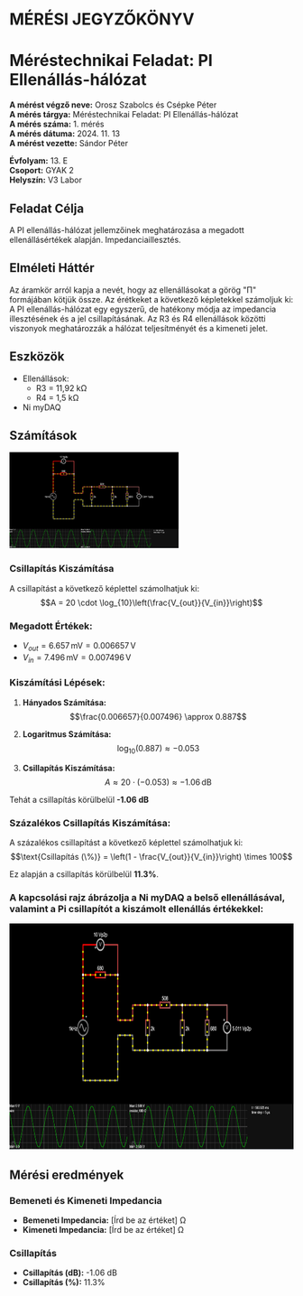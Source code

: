 # MÉRÉSI JEGYZŐKÖNYV
# Méréstechnikai Feladat: PI Ellenállás-hálózat

**A mérést végző neve:** Orosz Szabolcs és Csépke Péter  
**A mérés tárgya:** Méréstechnikai Feladat: PI Ellenállás-hálózat  
**A mérés száma:** 1. mérés  
**A mérés dátuma:** 2024. 11. 13  
**A mérést vezette:** Sándor Péter  

**Évfolyam:** 13. E  
**Csoport:** GYAK 2  
**Helyszín:** V3 Labor  

## Feladat Célja
A PI ellenállás-hálózat jellemzőinek meghatározása a megadott ellenállásértékek alapján. Impedanciaillesztés.  

## Elméleti Háttér
Az áramkör arról kapja a nevét, hogy az ellenállásokat a görög "Π" formájában kötjük össze. Az érétkeket a következő képletekkel számoljuk ki:
A PI ellenállás-hálózat egy egyszerű, de hatékony módja az impedancia illesztésének és a jel csillapításának. Az R3 és R4 ellenállások közötti viszonyok meghatározzák a hálózat teljesítményét és a kimeneti jelet.

## Eszközök
- Ellenállások:
  - R3 = 11,92 kΩ
  - R4 = 1,5 kΩ
- Ni myDAQ 

## Számítások
<img src="https://github.com/oroszszr/jegyzokonyv/blob/main/meres1/falstad1.PNG" width="300" height="170">  

### Csillapítás Kiszámítása

A csillapítást a következő képlettel számolhatjuk ki:  
$$A = 20 \cdot \log_{10}\left(\frac{V_{out}}{V_{in}}\right)$$  

### Megadott Értékek:
- $V_{out} = 6.657 \, \text{mV} = 0.006657 \, \text{V}$  
- $V_{in} = 7.496 \, \text{mV} = 0.007496 \, \text{V}$  

### Kiszámítási Lépések:
1. **Hányados Számítása:**
   $$\frac{0.006657}{0.007496} \approx 0.887$$  

2. **Logaritmus Számítása:**
   $$\log_{10}(0.887) \approx -0.053$$  

3. **Csillapítás Kiszámítása:**
   $$A \approx 20 \cdot (-0.053) \approx -1.06 \, \text{dB}$$

Tehát a csillapítás körülbelül **-1.06 dB**

### Százalékos Csillapítás Kiszámítása:
A százalékos csillapítást a következő képlettel számolhatjuk ki:  
$$\text{Csillapítás (\%)} = \left(1 - \frac{V_{out}}{V_{in}}\right) \times 100$$  

Ez alapján a csillapítás körülbelül **11.3%**.

### A kapcsolási rajz ábrázolja a Ni myDAQ a belső ellenállásával, valamint a Pi csillapítót a kiszámolt ellenállás értékekkel:

<img src="https://github.com/oroszszr/jegyzokonyv/blob/main/meres1/falstad.PNG" width="770" height="400">

## Mérési eredmények

### Bemeneti és Kimeneti Impedancia
- **Bemeneti Impedancia:** [Írd be az értéket] Ω
- **Kimeneti Impedancia:** [Írd be az értéket] Ω

### Csillapítás
- **Csillapítás (dB):** -1.06 dB
- **Csillapítás (%):** 11.3%



